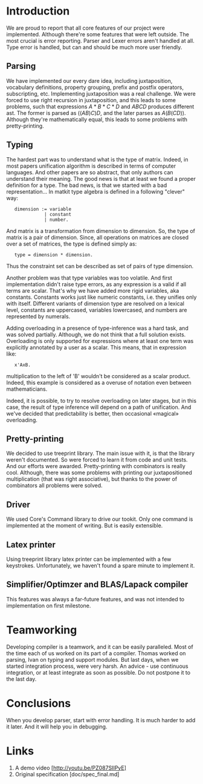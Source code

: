 

Introduction
============

We are proud to report that all core features of our project were
implemented. Although there're some features that were left
outside. The most crucial is error reporting. Parser and Lexer errors
aren't handled at all. Type error is handled, but can and should be
much more user friendly. 

Parsing
-------

We have implemented our every dare idea, including juxtaposition,
vocabulary definitions, property grouping, prefix and postfix
operators, subscripting, etc. Implementing juxtaposition was a real
challenge. We were forced to use right recursion in juxtaposition, and
this leads to some problems, such that expressions $A*B*C*D$ and
$ABCD$ produces different ast. The former is parsed as $((AB)C)D$,
and the later parses as $A(B(CD))$. Although they're mathematically
equal, this leads to some problems with pretty-printing.

Typing
------

The hardest part was to understand what is the type of matrix. Indeed,
in most papers unification algorithm is described in terms of computer
languages. And other papers are so abstract, that only authors can
understand their meaning. The good news is that at least we found a
proper definition for a type. The bad news, is that we started with a
bad representation... In matkit type algebra is defined in a following
"clever" way:

       dimension := variable
                  | constant
                  | number.

And matrix is a transformation from dimension to dimension. So, the type of
matrix is a pair of dimension. Since, all operations on matrices are
closed over a set of matrices, the type is defined simply as:
       
       type = dimension * dimension. 

Thus the constraint set can be described as set of pairs of type
dimension.

Another problem was that type variables was too volatile. And first
implementation didn't raise type errors, as any expression is a valid
if all terms are scalar. That's why we have added more rigid
variables, aka constants. Constants works just like numeric constants,
i.e. they unifies only with itself. Different variants of dimension
type are resolved on a lexical level, constants are uppercased,
variables lowercased, and numbers are represented by numerals.

Adding overloading in a presence of type-inference was a hard task,
and was solved partially. Although, we do not think that a full
solution exists. Overloading is only supported for expressions where
at least one term was explicitly annotated by a user as a scalar. This
means, that in expression like:

       x'AxB.

multiplication to the left of 'B' wouldn't be considered as a scalar
product. Indeed, this example is considered as a overuse of notation
even between mathematicians. 

Indeed, it is possible, to try to resolve overloading on later stages,
but in this case, the result of type inference will depend on a path
of unification. And we've decided that predictability is better, then
occasional «magical» overloading.


Pretty-printing
---------------

We decided to use treeprint library. The main issue with it, is that
the library weren't documented. So were forced to learn it from code
and unit tests. And our efforts were awarded. Pretty-printing with
combinators is really cool. Although, there was some problems with
printing our juxtapositioned multiplication (that was right
associative), but thanks to the power of combinators all problems were
solved. 

Driver
------

We used Core's Command library to drive our tookit. Only one command
is implemented at the moment of writing. But is easily extensible. 

Latex printer
-------------

Using treeprint library latex printer can be implemented with a few
keystrokes. Unfortunately, we haven't found a spare minute to
implement it. 

Simplifier/Optimzer and BLAS/Lapack compiler
--------------------------------------------

This features was always a far-future features, and was not intended
to implementation on first milestone. 


Teamworking
===========

Developing compiler is a teamwork, and it can be easily
paralleled. Most of the time each of us worked on its part of
a compiler. Thomas worked on parsing, Ivan on typing and support
modules. But last days, when we started integration process, were very harsh. 
An advice - use continuous integration, or at least integrate as soon
as possible. Do not postpone it to the last day. 

Conclusions
===========

When you develop parser, start with error handling. It is much harder
to add it later. And it will help you in debugging. 

Links
=====

1. A demo video [http://youtu.be/PZ087SIIPyE]
2. Original specification [doc/spec_final.md]